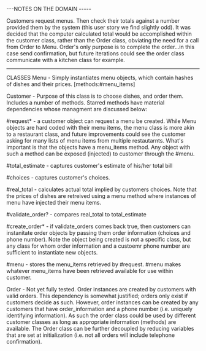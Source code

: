 ---NOTES ON THE DOMAIN -----

Customers request menus. Then check their totals against a number provided them by the system (this user story we find slightly odd). It was decided that the computer calculated total would be accomplished within the customer class, rather than the Order class, obviating the need for a call from Order to Menu. Order's only purpose is to complete the order...in this case send confirmation, but future iterations could see the order class communicate with a kitchen class for example.

----------------

CLASSES
Menu - Simply instantiates menu objects, which contain hashes of dishes and their prices. [methods:#menu_items]

Customer - Purpose of this class is to choose dishes, and order them. Includes a number of methods. Starred methods have material dependencies whose managment are discussed below:

  #request* - a customer object can request a menu be created. While Menu objects are hard coded with their menu items, the menu class is more akin to a restaurant class, and future improvements could see the customer asking for many lists of menu items from multiple restautarnts. What's important is that the objects have a menu_items method. Any object with such a method can be exposed (injected) to customer through the #menu.
  
  #total_estimate - captures customer's estimate of his/her total bill

  #choices - captures customer's choices.

  #real_total - calculates actual total implied by customers choices. Note that the prices of dishes are retreived using a menu method where instances of menu have injected their menu items.

  #validate_order? - compares real_total to total_estimate

  #create_order* - if validate_orders comes back true, then customers can instanitate order objects by passing them order information (choices and phone number). Note the object being created is not a specific class, but any class for whom order information and a custoemr phone number are sufficient to instantiate new objects. 

  #menu - stores the menu_items retrieved by #request. #menu makes whatever menu_items have been retrieved available for use within customer. 

Order - Not yet fully tested. Order instances are created by customers with valid orders. This dependency is somewhat justified; orders only exist if customers decide as such. However, order instances can be created by any customers that have order_information and a phone number (i.e. uniquely identifying information). As such the order class could be used by different customer classes as long as appropriate information (methods) are available. The Order class can be further decoupled by reducing variables that are set at initialization (i.e. not all orders will include telephone confirmation). 